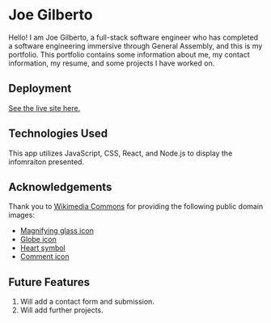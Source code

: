 # Joe Gilberto

Hello!  I am Joe Gilberto, a full-stack software engineer who has completed a software engineering immersive through General Assembly, and this is my portfolio.  This portfolio contains some information about me, my contact information, my resume, and some projects I have worked on.

## Deployment
[See the live site here.](extraordinary-raindrop-fe45ef.netlify.app)

## Technologies Used
This app utilizes JavaScript, CSS, React, and Node.js to display the infomraiton presented.

## Acknowledgements
Thank you to [Wikimedia Commons](https://commons.wikimedia.org/w/index.php?search=letterboxd&title=Special:MediaSearch&go=Go&type=image) for providing the following public domain images:
- [Magnifying glass icon](https://commons.wikimedia.org/wiki/File:Magnifying_glass_icon.svg)
- [Globe icon](https://commons.wikimedia.org/wiki/File:Globe_icon-white.svg)
- [Heart symbol](https://commons.wikimedia.org/wiki/File:Red-simple-heart-symbol-only.png)
- [Comment icon](https://commons.wikimedia.org/wiki/File:Font_Awesome_5_regular_comment-alt.svg)

## Future Features
1. Will add a contact form and submission.
2. Will add further projects.